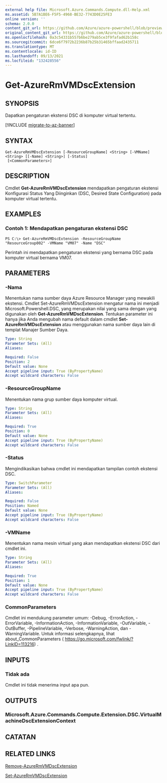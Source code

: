 ```yaml
---
external help file: Microsoft.Azure.Commands.Compute.dll-Help.xml
ms.assetid: 5B7A1BE6-F5F5-4968-BE32-7743D0E25FE3
online version: ''
schema: 2.0.0
content_git_url: https://github.com/Azure/azure-powershell/blob/preview/src/ResourceManager/Compute/Stack/Commands.Compute/help/Get-AzureRmVMDscExtension.md
original_content_git_url: https://github.com/Azure/azure-powershell/blob/preview/src/ResourceManager/Compute/Stack/Commands.Compute/help/Get-AzureRmVMDscExtension.md
ms.openlocfilehash: 0a3c54331b557b6be279ab5ce3f9fafad62b158c
ms.sourcegitcommit: 6dce6f7972b2236b87b25b31465bffaad2435711
ms.translationtype: MT
ms.contentlocale: id-ID
ms.lasthandoff: 09/13/2021
ms.locfileid: "132428556"
---
```

# Get-AzureRmVMDscExtension

## SYNOPSIS
Dapatkan pengaturan ekstensi DSC di komputer virtual tertentu.

[!INCLUDE [migrate-to-az-banner](../../includes/migrate-to-az-banner.md)]

## SYNTAX

```
Get-AzureRmVMDscExtension [-ResourceGroupName] <String> [-VMName] <String> [[-Name] <String>] [-Status]
 [<CommonParameters>]
```

## DESCRIPTION
Cmdlet **Get-AzureRmVMDscExtension** mendapatkan pengaturan ekstensi Konfigurasi Status Yang Diinginkan (DSC, Desired State Configuration) pada komputer virtual tertentu.

## EXAMPLES

### Contoh 1: Mendapatkan pengaturan ekstensi DSC
```
PS C:\> Get-AzureRmVMDscExtension -ResourceGroupName "ResourceGroup002" -VMName "VM07" -Name "DSC"
```

Perintah ini mendapatkan pengaturan ekstensi yang bernama DSC pada komputer virtual bernama VM07.

## PARAMETERS

### -Nama
Menentukan nama sumber daya Azure Resource Manager yang mewakili ekstensi.
Cmdlet Set-AzureRmVMDscExtension mengatur nama ini menjadi Microsoft.Powershell.DSC, yang merupakan nilai yang sama dengan yang digunakan oleh **Get-AzureRmVMDscExtension**.
Tentukan parameter ini hanya jika Anda mengubah nama default dalam cmdlet **Set-AzureRmVMDscExtension** atau menggunakan nama sumber daya lain di templat Manajer Sumber Daya.

```yaml
Type: String
Parameter Sets: (All)
Aliases: 

Required: False
Position: 2
Default value: None
Accept pipeline input: True (ByPropertyName)
Accept wildcard characters: False
```

### -ResourceGroupName
Menentukan nama grup sumber daya komputer virtual.

```yaml
Type: String
Parameter Sets: (All)
Aliases: 

Required: True
Position: 0
Default value: None
Accept pipeline input: True (ByPropertyName)
Accept wildcard characters: False
```

### -Status
Mengindikasikan bahwa cmdlet ini mendapatkan tampilan contoh ekstensi DSC.

```yaml
Type: SwitchParameter
Parameter Sets: (All)
Aliases: 

Required: False
Position: Named
Default value: None
Accept pipeline input: True (ByPropertyName)
Accept wildcard characters: False
```

### -VMName
Menentukan nama mesin virtual yang akan mendapatkan ekstensi DSC dari cmdlet ini.

```yaml
Type: String
Parameter Sets: (All)
Aliases: 

Required: True
Position: 1
Default value: None
Accept pipeline input: True (ByPropertyName)
Accept wildcard characters: False
```

### CommonParameters
Cmdlet ini mendukung parameter umum: -Debug, -ErrorAction, -ErrorVariable, -InformationAction, -InformationVariable, -OutVariable, -OutBuffer, -PipelineVariable, -Verbose, -WarningAction, dan -WarningVariable. Untuk informasi selengkapnya, lihat about_CommonParameters ( https://go.microsoft.com/fwlink/?LinkID=113216) .

## INPUTS

### Tidak ada
Cmdlet ini tidak menerima input apa pun.

## OUTPUTS

### Microsoft.Azure.Commands.Compute.Extension.DSC.VirtualMachineDscExtensionContext

## CATATAN

## RELATED LINKS

[Remove-AzureRmVMDscExtension](./Remove-AzureRmVMDscExtension.md)

[Set-AzureRmVMDscExtension](./Set-AzureRmVMDscExtension.md)


